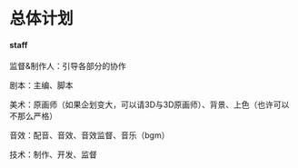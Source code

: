 # 总体计划

#### staff
监督&制作人：引导各部分的协作

剧本：主编、脚本

美术：原画师（如果企划变大，可以请3D与3D原画师）、背景、上色（也许可以不那么严格）

音效：配音、音效、音效监督、音乐（bgm）

技术：制作、开发、监督
